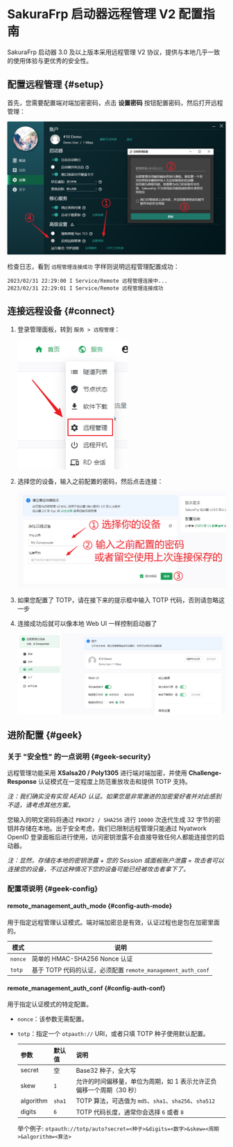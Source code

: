 # SakuraFrp 启动器远程管理 V2 配置指南

SakuraFrp 启动器 3.0 及以上版本采用远程管理 V2 协议，提供与本地几乎一致的使用体验与更优秀的安全性。

## 配置远程管理 {#setup}

首先，您需要配置端对端加密密码，点击 **设置密码** 按钮配置密码，然后打开远程管理：

![](./_images/remote-v2-setup.png)

检查日志，看到 `远程管理连接成功` 字样则说明远程管理配置成功：

```log
2023/02/31 22:29:00 I Service/Remote 远程管理连接中...
2023/02/31 22:29:01 I Service/Remote 远程管理连接成功
```

## 连接远程设备 {#connect}

1. 登录管理面板，转到 `服务 > 远程管理`：

   ![](./_images/remote-v2-connect-1.png)

1. 选择您的设备，输入之前配置的密码，然后点击连接：

   ![](./_images/remote-v2-connect-2.png)

1. 如果您配置了 TOTP，请在接下来的提示框中输入 TOTP 代码，否则请忽略这一步

1. 连接成功后就可以像本地 Web UI 一样控制启动器了

   ![](./_images/remote-v2-connect-3.png)

## 进阶配置 {#geek}

### 关于 "安全性" 的一点说明 {#geek-security}

远程管理功能采用 **XSalsa20 / Poly1305** 进行端对端加密，并使用 **Challenge-Response** 认证模式在一定程度上防范重放攻击和提供 TOTP 支持。

_注：我们确实没有实现 AEAD 认证。如果您是非常激进的加密爱好者并对此感到不适，请考虑其他方案。_

您输入的明文密码将通过 `PBKDF2 / SHA256` 进行 `10000` 次迭代生成 32 字节的密钥并存储在本地。出于安全考虑，我们已限制远程管理只能通过 Nyatwork OpenID 登录面板后进行使用，访问密钥泄露不会直接导致任何人都能连接您的启动器。

_注：显然，存储在本地的密钥泄露 + 您的 Session 或面板账户泄露 = 攻击者可以连接您的设备，不过这种情况下您的设备可能已经被攻击者拿下了。_

### 配置项说明 {#geek-config}

#### remote_management_auth_mode {#config-auth-mode}

用于指定远程管理认证模式。端对端加密总是有效，认证过程也是包在加密里面的。

| 模式 | 说明 |
| --- | --- |
| `nonce` | 简单的 HMAC-SHA256 Nonce 认证 |
| `totp` | 基于 TOTP 代码的认证，必须配置 `remote_management_auth_conf` |

#### remote_management_auth_conf {#config-auth-conf}

用于指定认证模式的特定配置。

- `nonce`：该参数无需配置。

- `totp`：指定一个 `otpauth://` URI，或者只填 TOTP 种子使用默认配置。

  | 参数 | 默认值 | 说明 |
  | --- | --- | --- |
  | secret | 空 | Base32 种子，全大写 |
  | skew | `1` | 允许的时间偏移量，单位为周期，如 1 表示允许正负偏移一个周期（30 秒） |
  | algorithm | `sha1` | TOTP 算法，可选值为 `md5`、`sha1`、`sha256`、`sha512` |
  | digits | `6` | TOTP 代码长度，通常你会选择 `6` 或者 `8` |

  举个例子: `otpauth://totp/auto?secret=<种子>&digits=<数字>&skew=<周期>&algorithm=<算法>`
